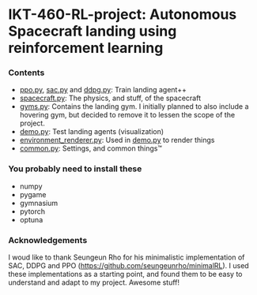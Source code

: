 # IKT-460-RL-project: Autonomous Spacecraft landing using reinforcement learning

### Contents
* [ppo.py](./ppo.py), [sac.py](./sac.py) and [ddpg.py](./ddpg.py): Train landing agent++
* [spacecraft.py](./spacecraft.py): The physics, and stuff, of the spacecraft
* [gyms.py](./gyms.py): Contains the landing gym. I initially planned to also include a hovering gym, but decided to remove it to lessen the scope of the project.
* [demo.py](./demo.py): Test landing agents (visualization)
* [environment_renderer.py](./environment_renderer.py): Used in [demo.py](./demo.py) to render things
* [common.py](./common.py): Settings, and common things™

### You probably need to install these
- numpy
- pygame
- gymnasium
- pytorch
- optuna

### Acknowledgements
I woud like to thank Seungeun Rho for his minimalistic implementation of SAC, DDPG and PPO (https://github.com/seungeunrho/minimalRL). I used these implementations as a starting point, and found them to be easy to understand and adapt to my project. Awesome stuff!
